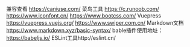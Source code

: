 兼容查看 https://caniuse.com/
菜鸟工具 https://c.runoob.com/
https://www.iconfont.cn/
https://www.bootcss.com/
Vuepress https://vuepress.vuejs.org/
https://www.swiper.com.cn/
Markdown文档 https://www.markdown.xyz/basic-syntax/
bable插件使用地址：https://babeljs.io/
ESLint工具http://eslint.cn/